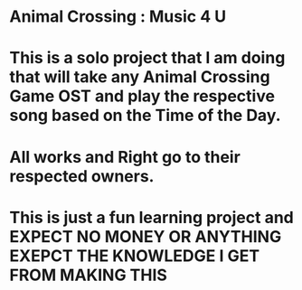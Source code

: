 # Animal Crossing : Music 4 U
# This is a solo project that I am doing that will take any Animal Crossing Game OST and play the respective song based on the Time of the Day.
# All works and Right go to their respected owners. 
# This is just a fun learning project and EXPECT NO MONEY OR ANYTHING EXEPCT THE KNOWLEDGE I GET FROM MAKING THIS
